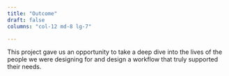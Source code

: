 ```yaml
---
title: "Outcome"
draft: false
columns: "col-12 md-8 lg-7"

---
```

This project gave us an opportunity to take a deep dive into the lives of the people we were designing for and design a workflow that truly supported their needs. 